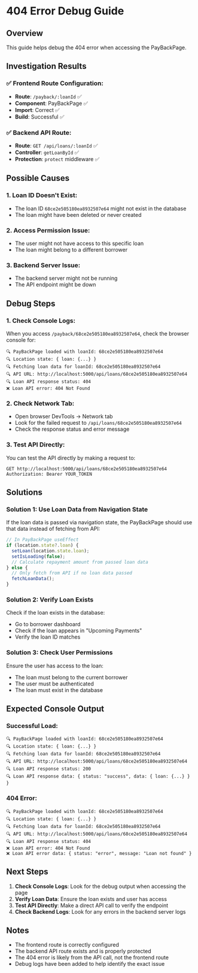 # 404 Error Debug Guide

## Overview
This guide helps debug the 404 error when accessing the PayBackPage.

## Investigation Results

### **✅ Frontend Route Configuration:**
- **Route**: `/payback/:loanId` ✅
- **Component**: PayBackPage ✅
- **Import**: Correct ✅
- **Build**: Successful ✅

### **✅ Backend API Route:**
- **Route**: `GET /api/loans/:loanId` ✅
- **Controller**: `getLoanById` ✅
- **Protection**: `protect` middleware ✅

## Possible Causes

### **1. Loan ID Doesn't Exist:**
- The loan ID `68ce2e505180ea8932507e64` might not exist in the database
- The loan might have been deleted or never created

### **2. Access Permission Issue:**
- The user might not have access to this specific loan
- The loan might belong to a different borrower

### **3. Backend Server Issue:**
- The backend server might not be running
- The API endpoint might be down

## Debug Steps

### **1. Check Console Logs:**
When you access `/payback/68ce2e505180ea8932507e64`, check the browser console for:

```
🔍 PayBackPage loaded with loanId: 68ce2e505180ea8932507e64
🔍 Location state: { loan: {...} }
🔍 Fetching loan data for loanId: 68ce2e505180ea8932507e64
🔍 API URL: http://localhost:5000/api/loans/68ce2e505180ea8932507e64
🔍 Loan API response status: 404
❌ Loan API error: 404 Not Found
```

### **2. Check Network Tab:**
- Open browser DevTools → Network tab
- Look for the failed request to `/api/loans/68ce2e505180ea8932507e64`
- Check the response status and error message

### **3. Test API Directly:**
You can test the API directly by making a request to:
```
GET http://localhost:5000/api/loans/68ce2e505180ea8932507e64
Authorization: Bearer YOUR_TOKEN
```

## Solutions

### **Solution 1: Use Loan Data from Navigation State**
If the loan data is passed via navigation state, the PayBackPage should use that data instead of fetching from API:

```javascript
// In PayBackPage useEffect
if (location.state?.loan) {
  setLoan(location.state.loan);
  setIsLoading(false);
  // Calculate repayment amount from passed loan data
} else {
  // Only fetch from API if no loan data passed
  fetchLoanData();
}
```

### **Solution 2: Verify Loan Exists**
Check if the loan exists in the database:
- Go to borrower dashboard
- Check if the loan appears in "Upcoming Payments"
- Verify the loan ID matches

### **Solution 3: Check User Permissions**
Ensure the user has access to the loan:
- The loan must belong to the current borrower
- The user must be authenticated
- The loan must exist in the database

## Expected Console Output

### **Successful Load:**
```
🔍 PayBackPage loaded with loanId: 68ce2e505180ea8932507e64
🔍 Location state: { loan: {...} }
🔍 Fetching loan data for loanId: 68ce2e505180ea8932507e64
🔍 API URL: http://localhost:5000/api/loans/68ce2e505180ea8932507e64
🔍 Loan API response status: 200
🔍 Loan API response data: { status: "success", data: { loan: {...} } }
```

### **404 Error:**
```
🔍 PayBackPage loaded with loanId: 68ce2e505180ea8932507e64
🔍 Location state: { loan: {...} }
🔍 Fetching loan data for loanId: 68ce2e505180ea8932507e64
🔍 API URL: http://localhost:5000/api/loans/68ce2e505180ea8932507e64
🔍 Loan API response status: 404
❌ Loan API error: 404 Not Found
❌ Loan API error data: { status: "error", message: "Loan not found" }
```

## Next Steps

1. **Check Console Logs**: Look for the debug output when accessing the page
2. **Verify Loan Data**: Ensure the loan exists and user has access
3. **Test API Directly**: Make a direct API call to verify the endpoint
4. **Check Backend Logs**: Look for any errors in the backend server logs

## Notes
- The frontend route is correctly configured
- The backend API route exists and is properly protected
- The 404 error is likely from the API call, not the frontend route
- Debug logs have been added to help identify the exact issue





